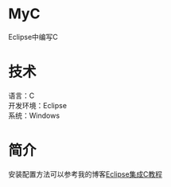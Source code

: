 # MyC
Eclipse中编写C
# 技术
语言：C  
开发环境：Eclipse  
系统：Windows  
# 简介
安装配置方法可以参考我的博客[Eclipse集成C教程](http://blog.sina.com.cn/s/blog_6f7265cf0102vj6y.html)
